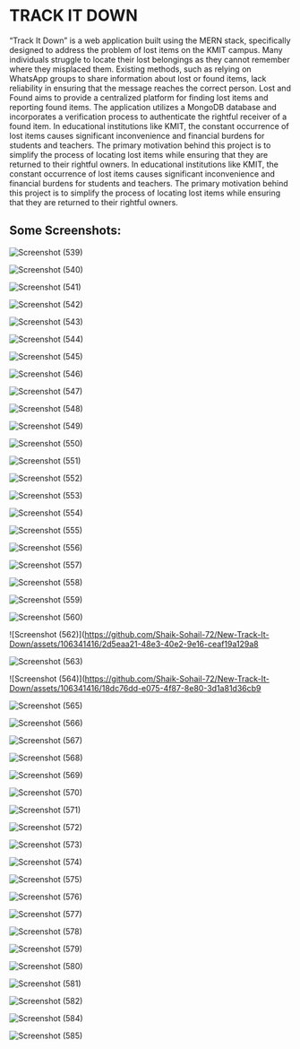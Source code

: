 #   TRACK IT DOWN
“Track It Down” is a web application built using the MERN stack, specifically designed to address the problem of lost items on the KMIT campus. Many individuals 
struggle to locate their lost belongings as they cannot remember where they misplaced 
them. Existing methods, such as relying on WhatsApp groups to share information about 
lost or found items, lack reliability in ensuring that the message reaches the correct 
person. Lost and Found aims to provide a centralized platform for finding lost items and 
reporting found items. The application utilizes a MongoDB database and incorporates a 
verification process to authenticate the rightful receiver of a found item. 
 In educational institutions like KMIT, the constant occurrence of lost items 
causes significant inconvenience and financial burdens for students and teachers. The 
primary motivation behind this project is to simplify the process of locating lost items while 
ensuring that they are returned to their rightful owners. 
 In educational institutions like KMIT, the constant occurrence of lost items 
causes significant inconvenience and financial burdens for students and teachers. The 
primary motivation behind this project is to simplify the process of locating lost items while 
ensuring that they are returned to their rightful owners.

## Some Screenshots: 

![Screenshot (539)](https://github.com/Shaik-Sohail-72/New-Track-It-Down/assets/106341416/007b60f3-7d51-4687-a3ac-e1a17c30167a)

![Screenshot (540)](https://github.com/Shaik-Sohail-72/New-Track-It-Down/assets/106341416/5ab5d32a-b5c7-4912-b34f-da8a11254624)

![Screenshot (541)](https://github.com/Shaik-Sohail-72/New-Track-It-Down/assets/106341416/d6343d18-eaa2-46dd-8277-5827f852156e)

![Screenshot (542)](https://github.com/Shaik-Sohail-72/New-Track-It-Down/assets/106341416/16cbe654-3522-42a5-8431-9a29b939ff4b)

![Screenshot (543)](https://github.com/Shaik-Sohail-72/New-Track-It-Down/assets/106341416/59f9aa99-96bf-472c-9a9a-515d8ddc1eb9)

![Screenshot (544)](https://github.com/Shaik-Sohail-72/New-Track-It-Down/assets/106341416/e7ef18a9-8567-4983-bd11-5cda5fd2a922)

![Screenshot (545)](https://github.com/Shaik-Sohail-72/New-Track-It-Down/assets/106341416/7fc8710b-6267-4fec-aa14-280813c6cb55)

![Screenshot (546)](https://github.com/Shaik-Sohail-72/New-Track-It-Down/assets/106341416/7fd3c283-9c5a-428c-a12e-562defe31a40)

![Screenshot (547)](https://github.com/Shaik-Sohail-72/New-Track-It-Down/assets/106341416/594ca176-e66e-4adc-b8fa-4dbaad1b0534)

![Screenshot (548)](https://github.com/Shaik-Sohail-72/New-Track-It-Down/assets/106341416/4b0da732-2526-433e-9e15-6f82b0712087)

![Screenshot (549)](https://github.com/Shaik-Sohail-72/New-Track-It-Down/assets/106341416/17411c61-0e7a-47c6-a7ed-ea506eefa125)

![Screenshot (550)](https://github.com/Shaik-Sohail-72/New-Track-It-Down/assets/106341416/06aad9ce-b891-4c62-8434-207bef8a239c)

![Screenshot (551)](https://github.com/Shaik-Sohail-72/New-Track-It-Down/assets/106341416/02e01756-3fb6-46a6-acb1-ab4899c058d6)

![Screenshot (552)](https://github.com/Shaik-Sohail-72/New-Track-It-Down/assets/106341416/925f8882-6515-4827-bc83-2ecc0e112752)

![Screenshot (553)](https://github.com/Shaik-Sohail-72/New-Track-It-Down/assets/106341416/2d0ea18a-a821-468c-bf8f-e62ce022ffdb)

![Screenshot (554)](https://github.com/Shaik-Sohail-72/New-Track-It-Down/assets/106341416/94433d50-4923-4595-8980-0fcbe29e1832)

![Screenshot (555)](https://github.com/Shaik-Sohail-72/New-Track-It-Down/assets/106341416/ce7e716a-6061-46d0-a414-79a8277a8e3d)

![Screenshot (556)](https://github.com/Shaik-Sohail-72/New-Track-It-Down/assets/106341416/d19d26cb-065f-432f-8721-20d52bfefd65)

![Screenshot (557)](https://github.com/Shaik-Sohail-72/New-Track-It-Down/assets/106341416/28e80faa-1411-432f-a430-7e3d042c24b1)

![Screenshot (558)](https://github.com/Shaik-Sohail-72/New-Track-It-Down/assets/106341416/35be36e4-98fb-47b6-8f96-09b2228ac4dc)

![Screenshot (559)](https://github.com/Shaik-Sohail-72/New-Track-It-Down/assets/106341416/aad1e749-45c6-4672-9848-ec63be1a851c)

![Screenshot (560)](https://github.com/Shaik-Sohail-72/New-Track-It-Down/assets/106341416/6d5ff4d9-d9a1-4073-919a-6e09962264fb)

![Screenshot (562)](https://github.com/Shaik-Sohail-72/New-Track-It-Down/assets/106341416/2d5eaa21-48e3-40e2-9e16-ceaf19a129a8

![Screenshot (563)](https://github.com/Shaik-Sohail-72/New-Track-It-Down/assets/106341416/675f2e83-52da-4373-9e24-42bbb0fde298)

![Screenshot (564)](https://github.com/Shaik-Sohail-72/New-Track-It-Down/assets/106341416/18dc76dd-e075-4f87-8e80-3d1a81d36cb9

![Screenshot (565)](https://github.com/Shaik-Sohail-72/New-Track-It-Down/assets/106341416/2007d552-2740-49a9-b943-1b1bb94724c6)

![Screenshot (566)](https://github.com/Shaik-Sohail-72/New-Track-It-Down/assets/106341416/f35cab2f-177e-40cc-b3d8-a36111fdf274)

![Screenshot (567)](https://github.com/Shaik-Sohail-72/New-Track-It-Down/assets/106341416/cb047d44-f3eb-430e-ab65-ae80aa6a60b0)

![Screenshot (568)](https://github.com/Shaik-Sohail-72/New-Track-It-Down/assets/106341416/12ddb03e-ec43-4711-86f6-8f9f12856e93)

![Screenshot (569)](https://github.com/Shaik-Sohail-72/New-Track-It-Down/assets/106341416/2de794ae-5333-4b48-8418-308a756a21bc)

![Screenshot (570)](https://github.com/Shaik-Sohail-72/New-Track-It-Down/assets/106341416/4801216d-d10e-4b16-86d5-61d4da66bcff)

![Screenshot (571)](https://github.com/Shaik-Sohail-72/New-Track-It-Down/assets/106341416/4aff327d-fd22-420c-a01b-cebf3a423e60)

![Screenshot (572)](https://github.com/Shaik-Sohail-72/New-Track-It-Down/assets/106341416/970547c1-3669-4234-be20-8dca2c2e76a5)

![Screenshot (573)](https://github.com/Shaik-Sohail-72/New-Track-It-Down/assets/106341416/21c6e1bb-cd88-4a13-a60d-5b045dc7f155)

![Screenshot (574)](https://github.com/Shaik-Sohail-72/New-Track-It-Down/assets/106341416/beed3e34-1654-4907-b010-b737b0e56435)

![Screenshot (575)](https://github.com/Shaik-Sohail-72/New-Track-It-Down/assets/106341416/517897de-a306-4c0a-875b-155f9a72d17f)

![Screenshot (576)](https://github.com/Shaik-Sohail-72/New-Track-It-Down/assets/106341416/c0d61612-1ad3-429b-bee3-2dec17cc116a)

![Screenshot (577)](https://github.com/Shaik-Sohail-72/New-Track-It-Down/assets/106341416/45a19d36-d021-4515-ab19-efcf656f18c9)

![Screenshot (578)](https://github.com/Shaik-Sohail-72/New-Track-It-Down/assets/106341416/b8eb75c3-4d82-4a5f-bba4-9944241ebab5)

![Screenshot (579)](https://github.com/Shaik-Sohail-72/New-Track-It-Down/assets/106341416/a0256093-583f-4308-b88b-25529797addb)

![Screenshot (580)](https://github.com/Shaik-Sohail-72/New-Track-It-Down/assets/106341416/af5917f0-0794-4d01-9305-0a771a4dba9a)

![Screenshot (581)](https://github.com/Shaik-Sohail-72/New-Track-It-Down/assets/106341416/c1a25f6a-8ae3-42c6-b42e-ae89edfcaf16)

![Screenshot (582)](https://github.com/Shaik-Sohail-72/New-Track-It-Down/assets/106341416/5369a890-7178-468a-833d-a61141df0c7b)

![Screenshot (584)](https://github.com/Shaik-Sohail-72/New-Track-It-Down/assets/106341416/5957e718-66c4-4614-8e4b-2af986a9ae8b)

![Screenshot (585)](https://github.com/Shaik-Sohail-72/New-Track-It-Down/assets/106341416/ad83a0cc-9853-4d91-b443-e50934007efc)
